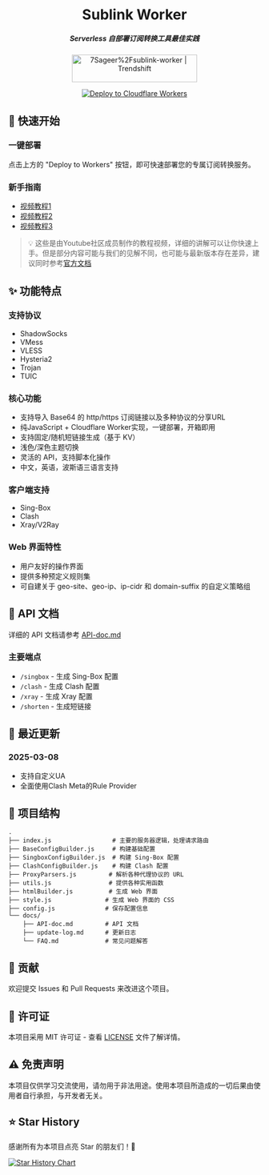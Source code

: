 <div align="center">
  <h1><b>Sublink Worker</b></h1>
  <h5><i>Serverless 自部署订阅转换工具最佳实践</i></h5>
  
  <a href="https://trendshift.io/repositories/12291" target="_blank">
    <img src="https://trendshift.io/api/badge/repositories/12291" alt="7Sageer%2Fsublink-worker | Trendshift" width="250" height="55"/>
  </a>
  
  <!-- <p>
    <a href="https://sublink-worker.sageer.me">https://sublink-worker.sageer.me</a>
  </p> -->
  <br>

  <p>
    <a href="https://deploy.workers.cloudflare.com/?url=https://github.com/loen8968/sublink-worker">
      <img src="https://deploy.workers.cloudflare.com/button" alt="Deploy to Cloudflare Workers"/>
    </a>
  </p>
</div>

## 🚀 快速开始

### 一键部署
点击上方的 "Deploy to Workers" 按钮，即可快速部署您的专属订阅转换服务。

### 新手指南
- [视频教程1](https://www.youtube.com/watch?v=ZTgDm4qReyA)
- [视频教程2](https://www.youtube.com/watch?v=_1BfM2Chn7w)
- [视频教程3](https://www.youtube.com/watch?v=7abmWqCXPR8)

> 💡 这些是由Youtube社区成员制作的教程视频，详细的讲解可以让你快速上手。但是部分内容可能与我们的见解不同，也可能与最新版本存在差异，建议同时参考[官方文档](/docs)

## ✨ 功能特点

### 支持协议
- ShadowSocks
- VMess
- VLESS
- Hysteria2
- Trojan
- TUIC

### 核心功能
- 支持导入 Base64 的 http/https 订阅链接以及多种协议的分享URL
- 纯JavaScript + Cloudflare Worker实现，一键部署，开箱即用
- 支持固定/随机短链接生成（基于 KV）
- 浅色/深色主题切换
- 灵活的 API，支持脚本化操作
- 中文，英语，波斯语三语言支持

### 客户端支持
- Sing-Box
- Clash
- Xray/V2Ray

### Web 界面特性
- 用户友好的操作界面
- 提供多种预定义规则集
- 可自建关于 geo-site、geo-ip、ip-cidr 和 domain-suffix 的自定义策略组

## 📖 API 文档

详细的 API 文档请参考 [API-doc.md](/docs/API-doc.md)

### 主要端点
- `/singbox` - 生成 Sing-Box 配置
- `/clash` - 生成 Clash 配置
- `/xray` - 生成 Xray 配置
- `/shorten` - 生成短链接

## 📝 最近更新

### 2025-03-08

- 支持自定义UA
- 全面使用Clash Meta的Rule Provider

## 🔧 项目结构

```
.
├── index.js                 # 主要的服务器逻辑，处理请求路由
├── BaseConfigBuilder.js     # 构建基础配置
├── SingboxConfigBuilder.js  # 构建 Sing-Box 配置
├── ClashConfigBuilder.js    # 构建 Clash 配置
├── ProxyParsers.js         # 解析各种代理协议的 URL
├── utils.js                # 提供各种实用函数
├── htmlBuilder.js          # 生成 Web 界面
├── style.js               # 生成 Web 界面的 CSS
├── config.js              # 保存配置信息
└── docs/
    ├── API-doc.md         # API 文档
    ├── update-log.md      # 更新日志
    └── FAQ.md             # 常见问题解答
```

## 🤝 贡献

欢迎提交 Issues 和 Pull Requests 来改进这个项目。

## 📄 许可证

本项目采用 MIT 许可证 - 查看 [LICENSE](LICENSE) 文件了解详情。

## ⚠️ 免责声明

本项目仅供学习交流使用，请勿用于非法用途。使用本项目所造成的一切后果由使用者自行承担，与开发者无关。

## ⭐ Star History

感谢所有为本项目点亮 Star 的朋友们！🌟

<a href="https://star-history.com/#7Sageer/sublink-worker&Date">
 <picture>
   <source media="(prefers-color-scheme: dark)" srcset="https://api.star-history.com/svg?repos=7Sageer/sublink-worker&type=Date&theme=dark" />
   <source media="(prefers-color-scheme: light)" srcset="https://api.star-history.com/svg?repos=7Sageer/sublink-worker&type=Date" />
   <img alt="Star History Chart" src="https://api.star-history.com/svg?repos=7Sageer/sublink-worker&type=Date" />
 </picture>
</a>

